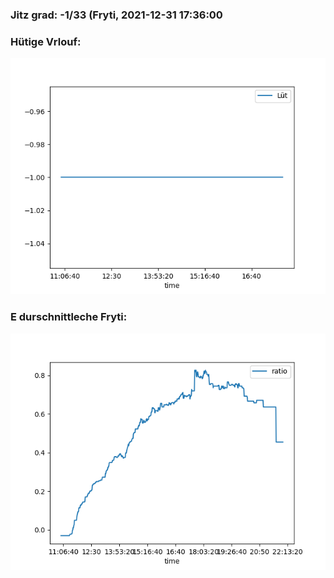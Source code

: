 ### Jitz grad: -1/33 (Fryti, 2021-12-31 17:36:00

### Hütige Vrlouf:
![Graph](Today.png)

### E durschnittleche Fryti:
![Graph](Fryti.png)